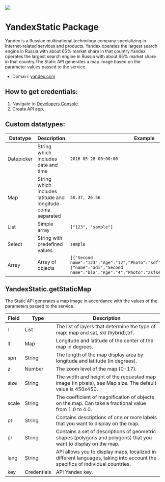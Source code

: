﻿[![](https://scdn.rapidapi.com/RapidAPI_banner.png)](https://rapidapi.com/package/Yandex/functions?utm_source=RapidAPIGitHub_YandexFunctions&utm_medium=button&utm_content=RapidAPI_GitHub)

# YandexStatic Package
Yandex is a Russian multinational technology company specializing in Internet-related services and products. Yandex operates the largest search engine in Russia with about 65% market share in that country.Yandex operates the largest search engine in Russia with about 65% market share in that country.The Static API generates a map image based on the parameter values passed to the service.
* Domain: [yandex.com](https://yandex.com)

## How to get credentials:
1. Navigate to [Developers Console](https://developer.tech.yandex.com/keys).
2. Create API app.


## Custom datatypes:
  |Datatype|Description|Example
  |--------|-----------|----------
  |Datepicker|String which includes date and time|```2016-05-28 00:00:00```
  |Map|String which includes latitude and longitude coma separated|```50.37, 26.56```
  |List|Simple array|```["123", "sample"]```
  |Select|String with predefined values|```sample```
  |Array|Array of objects|```[{"Second name":"123","Age":"12","Photo":"sdf","Draft":"sdfsdf"},{"name":"adi","Second name":"bla","Age":"4","Photo":"asfserwe","Draft":"sdfsdf"}] ```



## YandexStatic.getStaticMap
The Static API generates a map image in accordance with the values ​​of the parameters passed to the service.

| Field| Type       | Description
|------|------------|----------
| l    | List       | The list of layers that determine the type of map: map and sat, skl (hybrid),trf.
| ll   | Map        | Longitude and latitude of the center of the map in degrees.
| spn  | String     | The length of the map display area by longitude and latitude (in degrees).
| z    | Number     | The zoom level of the map (0-17).
| size | String     | The width and height of the requested map image (in pixels), see Map size. The default value is 450x450.
| scale| String     | The coefficient of magnification of objects on the map. Can take a fractional value from 1.0 to 4.0.
| pt   | String     | Contains descriptions of one or more labels that you want to display on the map.
| pl   | String     | Contains a set of descriptions of geometric shapes (polygons and polygons) that you want to display on the map.
| lang | String     | API allows you to display maps, localized in different languages, taking into account the specifics of individual countries.
| key  | Credentials| API Yandex key.

